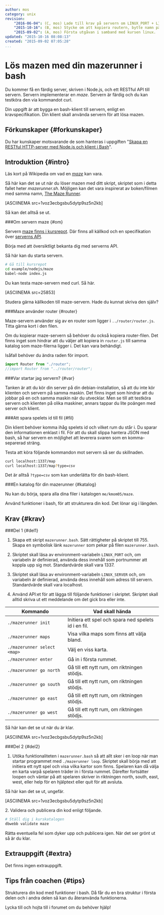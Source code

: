 ```yaml
---
author: mos
category: unix
revision:
    "2016-06-04": (C, mos) Lade till krav på servern om LINUX_PORT + LINUX_SERVER
    "2015-10-16": (B, mos) Stycke om att kopiera routern, bytte namn på mazerunner.sh till mazerunner.bash.
    "2015-09-02": (A, mos) Första utgåvan i samband med kursen linux.
updated: "2015-10-16 08:08:13"
created: "2015-09-02 07:05:28"
...
```

Lös mazen med din mazerunner i bash
==================================

Du kommer få en färdig server, skriven i Node.js, och ett RESTful API till servern. Servern implementerar en *maze*. Servern är färdig och du kan testköra den via kommandot curl.

Din uppgift är att bygga en bash-klient till servern, enligt en kravspecifikation. Din klient skall använda servern för att lösa mazen.

<!--more-->




Förkunskaper {#forkunskaper}
-----------------------

Du har kunskaper motsvarande de som hanteras i uppgiften "[Skapa en RESTful HTTP-server med Node.js och klient i Bash](uppgift/skapa-en-restful-http-server-med-node-js-och-klient-i-bash)".




Introduktion {#intro}
-----------------------

Läs kort på Wikipedia om vad en [*maze*](https://en.wikipedia.org/wiki/Maze) kan vara.

Så här kan det se ut när du löser mazen med ditt skript, skriptet som i detta fallet heter *mazerunner.sh*. Möjligen kan det vara inspirerat av boken/filmen med samma namn, [The Maze Runner](https://sv.wikipedia.org/wiki/The_Maze_Runner).

[ASCIINEMA src=1voz3ecbgsbu5dytp9sz5n2kb]

Så kan det alltså se ut.



###Om servern maze {#om}

Servern [maze finns i kursrepot](https://github.com/mosbth/linux/tree/master/example/nodejs/maze). Där finns all källkod och en specifikation över [serverns API](https://github.com/mosbth/linux/blob/master/example/nodejs/maze/api.md).

Börja med att översiktligt bekanta dig med serverns API.

Så här kan du starta servern.

```bash
# Gå till kursrepot
cd example/nodejs/maze
babel-node index.js
```

Du kan testa maze-servern med curl. Så här.

[ASCIINEMA src=25853]

Studera gärna källkoden till maze-servern. Hade du kunnat skriva den själv?



###Maze använder router {#router}

Maze-servern använder sig av en router som ligger i `../router/router.js`. Titta gärna kort i den filen. 

Om du kopierar maze-servern så behöver du också kopiera router-filen. Det finns inget som hindrar att du väljer att kopiera in `router.js` till samma katalog som maze-filerna ligger i. Det kan vara behändigt.

Isåfall behöver du ändra raden för import.

```javascript
import Router from "./router";
//import Router from "../router/router";
```



###Var startar jag servern? {#var}

Tanken är att du kör din server på din debian-installation, så att du inte kör klienten och servern på samma maskin. Det finns inget som hindrar att du jobbar på en och samma maskin när du utvecklar. Men se till att testköra servern och klienten på olika maskiner, annars tappar du lite poängen med server och klient.



###Att spara spelets id till fil {#fil}

Din klient behöver komma ihåg spelets id och vilket rum du står i. Du sparar den informationen enklast i fil. För att du skall slippa hantera JSON med bash, så har servern en möjlighet att leverera svaren som en komma-separerad sträng. 

Testa att köra följande kommandon mot servern så ser du skillnaden.

```bash
curl localhost:1337/map
curl localhost:1337/map?type=csv
```

Det är alltså `?type=csv` som kan underlätta för din bash-klient.



###En katalog för din mazerunner {#katalog}

Nu kan du börja, spara alla dina filer i katalogen `me/kmom05/maze`. 

Använd funktioner i bash, för att strukturera din kod. Det lönar sig i längden.



Krav {#krav}
-----------------------



###Del 1 {#del1}

1. Skapa ett skript `mazerunner.bash`. Sätt rättigheter på skriptet till 755. Skapa en symbolisk länk `mazerunner` som pekar på filen `mazerunner.bash`.

1. Skriptet skall läsa av environment-variabeln `LINUX_PORT` och, om variabeln är definierad, använda dess innehåll som portnummer att koppla upp sig mot. Standardvärde skall vara 1337.

1. Skriptet skall läsa av environment-variabeln `LINUX_SERVER` och, om variabeln är definierad, använda dess innehåll som adress till servern. Standardvärde skall vara localhost.

1. Använd API:et för att lägga till följande funktioner i skriptet. Skriptet skall alltid skriva ut ett meddelande om det gick bra eller inte.

| Kommando                | Vad skall hända |
|-------------------------|-----------------|
| `./mazerunner init`     | Initiera ett spel och spara ned spelets id i en fil. |
| `./mazerunner maps`     | Visa vilka maps som finns att välja bland. |
| `./mazerunner select <map>` | Välj en viss karta. |
| `./mazerunner enter`    | Gå in i första rummet. |
| `./mazerunner go north` | Gå till ett nytt rum, om riktningen stödjs. |
| `./mazerunner go south` | Gå till ett nytt rum, om riktningen stödjs. |
| `./mazerunner go east`  | Gå till ett nytt rum, om riktningen stödjs. |
| `./mazerunner go west`  | Gå till ett nytt rum, om riktningen stödjs. |

Så här kan det se ut när du är klar.

[ASCIINEMA src=1voz3ecbgsbu5dytp9sz5n2kb]



###Del 2 {#del2}

1. Utöka funktionaliteten i `mazerunner.bash` så att allt sker i en loop när man startar programmet med `./mazerunner loop`. Skriptet skall börja med att initiera ett nytt spel och visa vilka kartor som finns. Spelaren kan då välja en karta varpå spelaren träder in i första rummet. Därefter fortsätter loopen och väntar på att spelaren skriver in riktningen north, south, east, west, eller help för en hjälptext eller quit för att avsluta.

Så här kan det se ut, ungefär.

[ASCIINEMA src=1voz3ecbgsbu5dytp9sz5n2kb]


2\. Validera och publicera din kod enligt följande.

```bash
# Ställ dig i kurskatalogen
dbwebb validate maze
```

Rätta eventuella fel som dyker upp och publicera igen. När det ser grönt ut så är du klar. 



Extrauppgift {#extra}
-----------------------

Det finns ingen extrauppgift.



Tips från coachen {#tips}
-----------------------

Strukturera din kod med funktioner i bash. Då får du en bra struktur i första delen och i andra delen så kan du återanvända funktionerna.

Lycka till och hojta till i forumet om du behöver hjälp!
